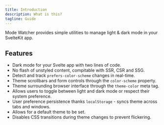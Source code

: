 ```yaml
---
title: Introduction
description: What is this?
tagline: Guide
---
```


Mode Watcher provides simple utilities to manage light & dark mode in your SvelteKit app.

## Features

-   Dark mode for your Svelte app with two lines of code.
-   No flash of unstyled content, compitable with SSR, CSR and SSG.
-   Detect and track `prefers-color-scheme` changes in real-time.
-   Theme scrollbars and form controls through the `color-scheme` property.
-   Theme surrounding browser interface through the `theme-color` meta tag.
-   Allows users to toggle between light and dark mode or respect their system preference.
-   User preference persistence thanks `localStorage` - syncs theme across tabs and windows.
-   Allows for a default theme to be set.
-   Disables CSS transitions during theme changes to prevent flickering.
